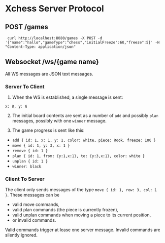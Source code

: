 # Xchess Server Protocol

## POST /games

` curl http://localhost:8080/games -X POST -d '{"name":"hallo","gameType":"chess","initialFreeze":60,"freeze":5}' -H "Content-Type: application/json"`

## Websocket /ws/{game name}

All WS messages are JSON text messages.

### Server To Client

1) When the WS is established, a single message is sent:

`x: 8, y: 8`

2) The initial board contents are sent as a number of `add` and possibly `plan` messages, possibly with one `winner` message.

3) The game progress is sent like this:

* `add { id: 1, x: 1, y: 1, color: white, piece: Rook, freeze: 100 }`
* `move { id: 1, y: 3, x: 1 }`
* `remove { id: 1 }`
* `plan { id: 1, from: {y:1,x:1}, to: {y:3,x:1}, color: white }`
* `unplan { id: 1 }`
* `winner: black`

### Client To Server

The client only sends messages of the type `move { id: 1, row: 3, col: 1 }`. These messages can be

* valid move commands,
* valid plan commands (the piece is currently frozen),
* valid unplan commands when moving a piece to its current position, 
* or invalid commands.

Valid commands trigger at lease one server message. Invalid commands are silently ignored.
